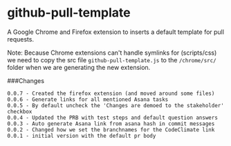 github-pull-template
====================

A Google Chrome and Firefox extension to inserts a default template for pull requests.

Note: Because Chrome extensions can't handle symlinks for (scripts/css) we need to copy the src file `github-pull-template.js` to the `/chrome/src/` folder when we are generating the new extension.


###Changes
````
0.0.7 - Created the firefox extension (and moved around some files)
0.0.6 - Generate links for all mentioned Asana tasks
0.0.5 - By default uncheck the 'Changes are demoed to the stakeholder' checkbox
0.0.4 - Updated the PRB with test steps and default question answers
0.0.3 - Auto generate Asana link from asana hash in commit messages
0.0.2 - Changed how we set the branchnames for the CodeClimate link
0.0.1 - initial version with the default pr body
````
